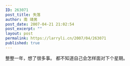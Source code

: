 ```yaml
---
ID: 263071
post_title: 失落
author: 南 靖男
post_date: 2007-04-21 21:02:54
post_excerpt: ""
layout: post
permalink: https://larryli.cn/2007/04/263071
published: true
---
```

整整一年，想了很多事。
都不知道自己会怎样面对下个星期。